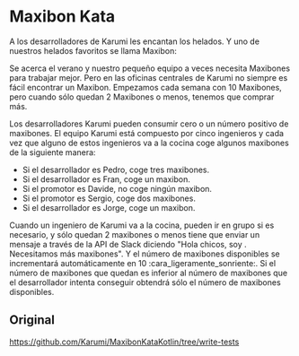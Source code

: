 # Maxibon Kata

A los desarrolladores de Karumi les encantan los helados. Y uno de nuestros helados favoritos se llama Maxibon:

Se acerca el verano y nuestro pequeño equipo a veces necesita Maxibones para trabajar mejor. Pero en las oficinas centrales de Karumi no siempre es fácil encontrar un Maxibon. Empezamos cada semana con 10 Maxibones, pero cuando sólo quedan 2 Maxibones o menos, tenemos que comprar más.

Los desarrolladores Karumi pueden consumir cero o un número positivo de maxibones. El equipo Karumi está compuesto por cinco ingenieros y cada vez que alguno de estos ingenieros va a la cocina coge algunos maxibones de la siguiente manera:
- Si el desarrollador es Pedro, coge tres maxibones.
- Si el desarrollador es Fran, coge un maxibon.
- Si el promotor es Davide, no coge ningún maxibon.
- Si el promotor es Sergio, coge dos maxibones.
- Si el desarrollador es Jorge, coge un maxibon.

Cuando un ingeniero de Karumi va a la cocina, pueden ir en grupo si es necesario, y sólo quedan 2 maxibones o menos tiene que enviar un mensaje a través de la API de Slack diciendo "Hola chicos, soy <NOMBRE DEL DESARROLLADOR>. Necesitamos más maxibones". Y el número de maxibones disponibles se incrementará automáticamente en 10 :cara_ligeramente_sonriente:. Si el número de maxibones que quedan es inferior al número de maxibones que el desarrollador intenta conseguir obtendrá sólo el número de maxibones disponibles.

## Original
https://github.com/Karumi/MaxibonKataKotlin/tree/write-tests